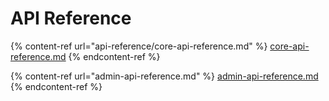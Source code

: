 # API Reference



{% content-ref url="api-reference/core-api-reference.md" %}
[core-api-reference.md](api-reference/core-api-reference.md)
{% endcontent-ref %}

{% content-ref url="admin-api-reference.md" %}
[admin-api-reference.md](admin-api-reference.md)
{% endcontent-ref %}





